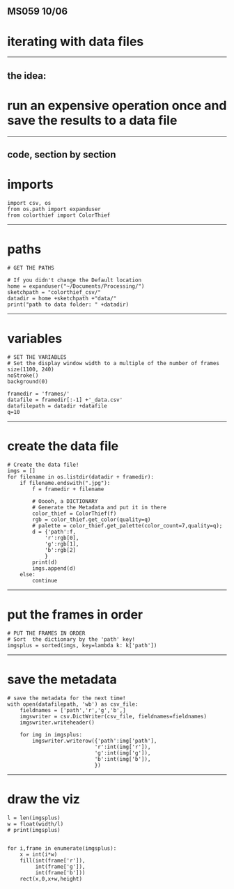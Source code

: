 ## MS059 10/06
# iterating with data files

---

## the idea: 
# run an expensive operation once and save the results to a data file


---
## code, section by section
# imports

```
import csv, os
from os.path import expanduser
from colorthief import ColorThief
```

---
# paths

```
# GET THE PATHS

# If you didn't change the Default location
home = expanduser("~/Documents/Processing/") 
sketchpath = "colorthief_csv/"
datadir = home +sketchpath +"data/"
print("path to data folder: " +datadir)
```

---
# variables

```
# SET THE VARIABLES
# Set the display window width to a multiple of the number of frames
size(1100, 240)
noStroke()
background(0)

framedir = 'frames/'
datafile = framedir[:-1] +'_data.csv'
datafilepath = datadir +datafile
q=10
```

---
# create the data file

```
# Create the data file!
imgs = []
for filename in os.listdir(datadir + framedir):
    if filename.endswith(".jpg"):
        f = framedir + filename

        # Ooooh, a DICTIONARY
        # Generate the Metadata and put it in there
        color_thief = ColorThief(f)
        rgb = color_thief.get_color(quality=q)
        # palette = color_thief.get_palette(color_count=7,quality=q);
        d = {'path':f,
            'r':rgb[0],
            'g':rgb[1],
            'b':rgb[2]
            }
        print(d)
        imgs.append(d)
    else:
        continue

```

---
# put the frames in order

```
# PUT THE FRAMES IN ORDER
# Sort  the dictionary by the 'path' key!
imgsplus = sorted(imgs, key=lambda k: k['path']) 

```

---
# save the metadata

```
# save the metadata for the next time!
with open(datafilepath, 'wb') as csv_file:
    fieldnames = ['path','r','g','b',]
    imgswriter = csv.DictWriter(csv_file, fieldnames=fieldnames)
    imgswriter.writeheader()
    
    for img in imgsplus:
        imgswriter.writerow({'path':img['path'],
                            'r':int(img['r']),
                            'g':int(img['g']),
                            'b':int(img['b']),
                            })
```

---
# draw the viz

```
l = len(imgsplus)
w = float(width/l)
# print(imgsplus)
    

for i,frame in enumerate(imgsplus):
    x = int(i*w)
    fill(int(frame['r']),
         int(frame['g']),
         int(frame['b']))
    rect(x,0,x+w,height)
   
```